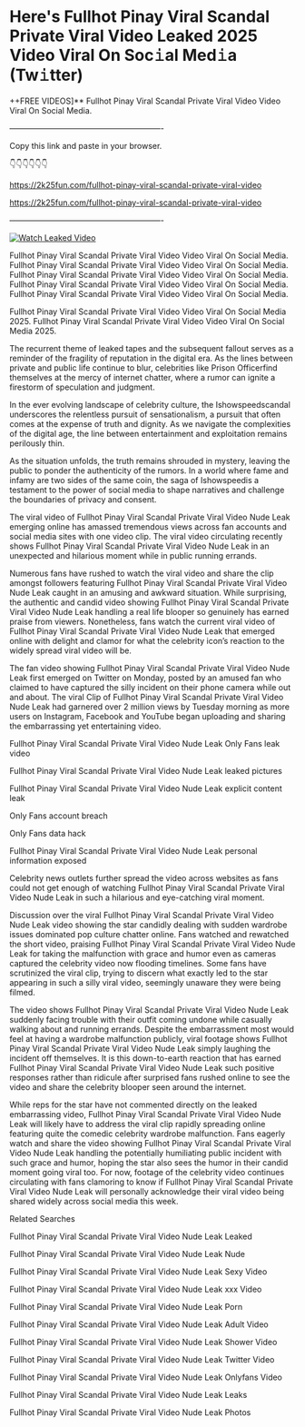 # Here's Fullhot Pinay Viral Scandal Private Viral Video Leaked 2025 Video Viral On Soc𝚒al Med𝚒a (Tw𝚒tter)

++FREE VIDEOS]** Fullhot Pinay Viral Scandal Private Viral Video Video Viral On Social Media.

———————————————————-

Copy this link and paste in your browser.

👇👇👇👇👇👇

https://2k25fun.com/fullhot-pinay-viral-scandal-private-viral-video

https://2k25fun.com/fullhot-pinay-viral-scandal-private-viral-video

———————————————————-

[![Watch Leaked Video](https://miro.medium.com/v2/resize:fit:828/format:webp/1*cilzJN44JGOrTw9NJCrNHA.gif "Watch Leaked Video")](https://2k25fun.com/fullhot-pinay-viral-scandal-private-viral-video)

Fullhot Pinay Viral Scandal Private Viral Video Video Viral On Social Media. Fullhot Pinay Viral Scandal Private Viral Video Video Viral On Social Media. Fullhot Pinay Viral Scandal Private Viral Video Video Viral On Social Media. Fullhot Pinay Viral Scandal Private Viral Video Video Viral On Social Media. Fullhot Pinay Viral Scandal Private Viral Video Video Viral On Social Media.

Fullhot Pinay Viral Scandal Private Viral Video Video Viral On Social Media 2025. Fullhot Pinay Viral Scandal Private Viral Video Video Viral On Social Media 2025.

The recurrent theme of leaked tapes and the subsequent fallout serves as a reminder of the fragility of reputation in the digital era. As the lines between private and public life continue to blur, celebrities like Prison Officerfind themselves at the mercy of internet chatter, where a rumor can ignite a firestorm of speculation and judgment.

In the ever evolving landscape of celebrity culture, the Ishowspeedscandal underscores the relentless pursuit of sensationalism, a pursuit that often comes at the expense of truth and dignity. As we navigate the complexities of the digital age, the line between entertainment and exploitation remains perilously thin.

As the situation unfolds, the truth remains shrouded in mystery, leaving the public to ponder the authenticity of the rumors. In a world where fame and infamy are two sides of the same coin, the saga of Ishowspeedis a testament to the power of social media to shape narratives and challenge the boundaries of privacy and consent.

The viral video of Fullhot Pinay Viral Scandal Private Viral Video Nude Leak emerging online has amassed tremendous views across fan accounts and social media sites with one video clip. The viral video circulating recently shows Fullhot Pinay Viral Scandal Private Viral Video Nude Leak in an unexpected and hilarious moment while in public running errands.

Numerous fans have rushed to watch the viral video and share the clip amongst followers featuring Fullhot Pinay Viral Scandal Private Viral Video Nude Leak caught in an amusing and awkward situation. While surprising, the authentic and candid video showing Fullhot Pinay Viral Scandal Private Viral Video Nude Leak handling a real life blooper so genuinely has earned praise from viewers. Nonetheless, fans watch the current viral video of Fullhot Pinay Viral Scandal Private Viral Video Nude Leak that emerged online with delight and clamor for what the celebrity icon’s reaction to the widely spread viral video will be.

The fan video showing Fullhot Pinay Viral Scandal Private Viral Video Nude Leak first emerged on Twitter on Monday, posted by an amused fan who claimed to have captured the silly incident on their phone camera while out and about. The viral Clip of Fullhot Pinay Viral Scandal Private Viral Video Nude Leak had garnered over 2 million views by Tuesday morning as more users on Instagram, Facebook and YouTube began uploading and sharing the embarrassing yet entertaining video.

Fullhot Pinay Viral Scandal Private Viral Video Nude Leak Only Fans leak video

Fullhot Pinay Viral Scandal Private Viral Video Nude Leak leaked pictures

Fullhot Pinay Viral Scandal Private Viral Video Nude Leak explicit content leak

Only Fans account breach

Only Fans data hack

Fullhot Pinay Viral Scandal Private Viral Video Nude Leak personal information exposed

Celebrity news outlets further spread the video across websites as fans could not get enough of watching Fullhot Pinay Viral Scandal Private Viral Video Nude Leak in such a hilarious and eye-catching viral moment.

Discussion over the viral Fullhot Pinay Viral Scandal Private Viral Video Nude Leak video showing the star candidly dealing with sudden wardrobe issues dominated pop culture chatter online. Fans watched and rewatched the short video, praising Fullhot Pinay Viral Scandal Private Viral Video Nude Leak for taking the malfunction with grace and humor even as cameras captured the celebrity video now flooding timelines. Some fans have scrutinized the viral clip, trying to discern what exactly led to the star appearing in such a silly viral video, seemingly unaware they were being filmed.

The video shows Fullhot Pinay Viral Scandal Private Viral Video Nude Leak suddenly facing trouble with their outfit coming undone while casually walking about and running errands. Despite the embarrassment most would feel at having a wardrobe malfunction publicly, viral footage shows Fullhot Pinay Viral Scandal Private Viral Video Nude Leak simply laughing the incident off themselves. It is this down-to-earth reaction that has earned Fullhot Pinay Viral Scandal Private Viral Video Nude Leak such positive responses rather than ridicule after surprised fans rushed online to see the video and share the celebrity blooper seen around the internet.

While reps for the star have not commented directly on the leaked embarrassing video, Fullhot Pinay Viral Scandal Private Viral Video Nude Leak will likely have to address the viral clip rapidly spreading online featuring quite the comedic celebrity wardrobe malfunction. Fans eagerly watch and share the video showing Fullhot Pinay Viral Scandal Private Viral Video Nude Leak handling the potentially humiliating public incident with such grace and humor, hoping the star also sees the humor in their candid moment going viral too. For now, footage of the celebrity video continues circulating with fans clamoring to know if Fullhot Pinay Viral Scandal Private Viral Video Nude Leak will personally acknowledge their viral video being shared widely across social media this week.

Related Searches

Fullhot Pinay Viral Scandal Private Viral Video Nude Leak Leaked

Fullhot Pinay Viral Scandal Private Viral Video Nude Leak Nude

Fullhot Pinay Viral Scandal Private Viral Video Nude Leak Sexy Video

Fullhot Pinay Viral Scandal Private Viral Video Nude Leak xxx Video

Fullhot Pinay Viral Scandal Private Viral Video Nude Leak Porn

Fullhot Pinay Viral Scandal Private Viral Video Nude Leak Adult Video

Fullhot Pinay Viral Scandal Private Viral Video Nude Leak Shower Video

Fullhot Pinay Viral Scandal Private Viral Video Nude Leak Twitter Video

Fullhot Pinay Viral Scandal Private Viral Video Nude Leak Onlyfans Video

Fullhot Pinay Viral Scandal Private Viral Video Nude Leak Leaks

Fullhot Pinay Viral Scandal Private Viral Video Nude Leak Photos